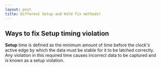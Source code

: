 ```yaml
---
layout: post
title: Different Setup and Hold fix methods!
---
```


## Ways to fix Setup timing violation
**Setup** time is defined as the minimum amount of time before the clock's active edge by which the data must be stable for it to be latched correctly. Any violation in this required time causes incorrect data to be captured and is known as a setup violation.
